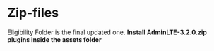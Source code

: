 # Zip-files
Eligibility Folder is the final updated one.
**Install AdminLTE-3.2.0.zip plugins inside the assets folder**
